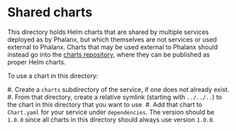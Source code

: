Shared charts
=============

This directory holds Helm charts that are shared by multiple services deployed as by Phalanx, but which themselves are not services or used external to Phalanx.
Charts that may be used external to Phalanx should instead go into the [charts repository](https://github.com/lsst-sqre/charts), where they can be published as proper Helm charts.

To use a chart in this directory:

#. Create a `charts` subdirectory of the service, if one does not already exist.
#. From that directory, create a relative symlink (starting with `../../..`) to the chart in this directory that you want to use.
#. Add that chart to `Chart.yaml` for your service under `dependencies`.
   The version should be `1.0.0` since all charts in this directory should always use version `1.0.0`.
